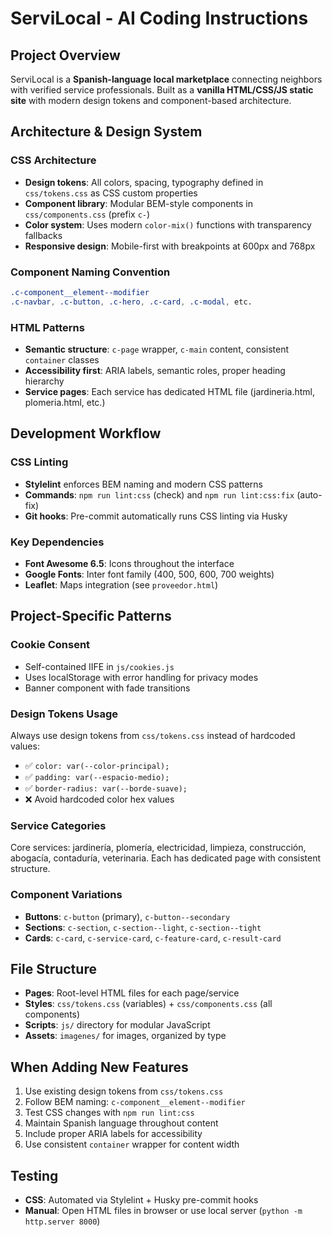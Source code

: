 # ServiLocal - AI Coding Instructions

## Project Overview
ServiLocal is a **Spanish-language local marketplace** connecting neighbors with verified service professionals. Built as a **vanilla HTML/CSS/JS static site** with modern design tokens and component-based architecture.

## Architecture & Design System

### CSS Architecture
- **Design tokens**: All colors, spacing, typography defined in `css/tokens.css` as CSS custom properties
- **Component library**: Modular BEM-style components in `css/components.css` (prefix `c-`)
- **Color system**: Uses modern `color-mix()` functions with transparency fallbacks
- **Responsive design**: Mobile-first with breakpoints at 600px and 768px

### Component Naming Convention
```css
.c-component__element--modifier
.c-navbar, .c-button, .c-hero, .c-card, .c-modal, etc.
```

### HTML Patterns
- **Semantic structure**: `c-page` wrapper, `c-main` content, consistent `container` classes
- **Accessibility first**: ARIA labels, semantic roles, proper heading hierarchy
- **Service pages**: Each service has dedicated HTML file (jardineria.html, plomeria.html, etc.)

## Development Workflow

### CSS Linting
- **Stylelint** enforces BEM naming and modern CSS patterns
- **Commands**: `npm run lint:css` (check) and `npm run lint:css:fix` (auto-fix)
- **Git hooks**: Pre-commit automatically runs CSS linting via Husky

### Key Dependencies
- **Font Awesome 6.5**: Icons throughout the interface
- **Google Fonts**: Inter font family (400, 500, 600, 700 weights)
- **Leaflet**: Maps integration (see `proveedor.html`)

## Project-Specific Patterns

### Cookie Consent
- Self-contained IIFE in `js/cookies.js`
- Uses localStorage with error handling for privacy modes
- Banner component with fade transitions

### Design Tokens Usage
Always use design tokens from `css/tokens.css` instead of hardcoded values:
- ✅ `color: var(--color-principal);`
- ✅ `padding: var(--espacio-medio);`
- ✅ `border-radius: var(--borde-suave);`
- ❌ Avoid hardcoded color hex values

### Service Categories
Core services: jardinería, plomería, electricidad, limpieza, construcción, abogacía, contaduría, veterinaria. Each has dedicated page with consistent structure.

### Component Variations
- **Buttons**: `c-button` (primary), `c-button--secondary`
- **Sections**: `c-section`, `c-section--light`, `c-section--tight`
- **Cards**: `c-card`, `c-service-card`, `c-feature-card`, `c-result-card`

## File Structure
- **Pages**: Root-level HTML files for each page/service
- **Styles**: `css/tokens.css` (variables) + `css/components.css` (all components)
- **Scripts**: `js/` directory for modular JavaScript
- **Assets**: `imagenes/` for images, organized by type

## When Adding New Features
1. Use existing design tokens from `css/tokens.css`
2. Follow BEM naming: `c-component__element--modifier`
3. Test CSS changes with `npm run lint:css`
4. Maintain Spanish language throughout content
5. Include proper ARIA labels for accessibility
6. Use consistent `container` wrapper for content width

## Testing
- **CSS**: Automated via Stylelint + Husky pre-commit hooks
- **Manual**: Open HTML files in browser or use local server (`python -m http.server 8000`)
